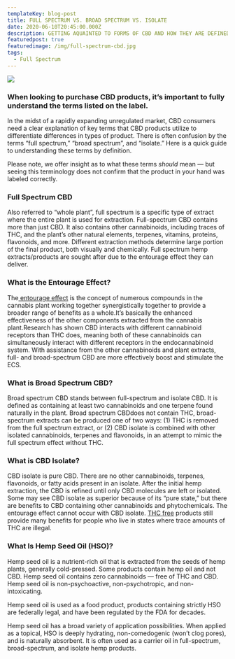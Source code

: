 ```yaml
---
templateKey: blog-post
title: FULL SPECTRUM VS. BROAD SPECTRUM VS. ISOLATE
date: 2020-06-10T20:45:00.000Z
description: GETTING AQUAINTED TO FORMS OF CBD AND HOW THEY ARE DEFINED.
featuredpost: true
featuredimage: /img/full-spectrum-cbd.jpg
tags:
  - Full Spectrum
---
```

![](/img/full-spectrum-cbd.jpg)

### When looking to purchase CBD products, it’s important to fully understand the terms listed on the label.

In the midst of a rapidly expanding unregulated market, CBD consumers need a clear explanation of key terms that CBD products utilize to differentiate differences in types of product. There is often confusion by the terms “full spectrum,” “broad spectrum”, and “isolate.” Here is a quick guide to understanding these terms by definition.

Please note, we offer insight as to what these terms *should* mean — but seeing this terminology does not confirm that the product in your hand was labeled correctly.

### **Full Spectrum CBD**

Also referred to “whole plant”, full spectrum is a specific type of extract where the entire plant is used for extraction. Full-spectrum CBD contains more than just CBD. It also contains other cannabinoids, including traces of THC, and the plant’s other natural elements, terpenes, vitamins, proteins, flavonoids, and more. Different extraction methods determine large portion of the final product, both visually and chemically. Full spectrum hemp extracts/products are sought after due to the entourage effect they can deliver.

### **What is the Entourage Effect?**

The[ entourage effect](https://www.leafly.com/news/cannabis-101/cannabis-entourage-effect-why-thc-and-cbd-only-medicines-arent-g) is the concept of numerous compounds in the cannabis plant working together synergistically together to provide a broader range of benefits as a whole.It’s basically the enhanced effectiveness of the other components extracted from the cannabis plant.Research has shown CBD interacts with different cannabinoid receptors than THC does, meaning both of these cannabinoids can simultaneously interact with different receptors in the endocannabinoid system. With assistance from the other cannabinoids and plant extracts, full- and broad-spectrum CBD are more effectively boost and stimulate the ECS. 

### **What is Broad Spectrum CBD?**

Broad spectrum CBD stands between full-spectrum and isolate CBD. It is defined as containing at least two cannabinoids and one terpene found naturally in the plant. Broad spectrum CBDdoes not contain THC, broad-spectrum extracts can be produced one of two ways: (1) THC is removed from the full spectrum extract, or (2) CBD isolate is combined with other isolated cannabinoids, terpenes and flavonoids, in an attempt to mimic the full spectrum effect without THC.

### **What is CBD Isolate?**

CBD isolate is pure CBD. There are no other cannabinoids, terpenes, flavonoids, or fatty acids present in an isolate. After the initial hemp extraction, the CBD is refined until only CBD molecules are left or isolated. Some may see CBD isolate as superior because of its “pure state,” but there are benefits to CBD containing other cannabinoids and phytochemicals. The entourage effect cannot occur with CBD isolate. [THC free](https://cbdamericanshaman.com/thc-free-cbd-oil) products still provide many benefits for people who live in states where trace amounts of THC are illegal. 

### **What Is Hemp Seed Oil (HSO)?**

Hemp seed oil is a nutrient-rich oil that is extracted from the seeds of hemp plants, generally cold-pressed. Some products contain hemp oil and not CBD. Hemp seed oil contains zero cannabinoids — free of THC and CBD. Hemp seed oil is non-psychoactive, non-psychotropic, and non-intoxicating.

Hemp seed oil is used as a food product, products containing strictly HSO are federally legal, and have been regulated by the FDA for decades.

Hemp seed oil has a broad variety of application possibilities. When applied as a topical, HSO is deeply hydrating, non-comedogenic (won’t clog pores), and is naturally absorbent. It is often used as a carrier oil in full-spectrum, broad-spectrum, and isolate hemp products.